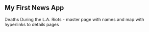 ## My First News App

Deaths During the L.A. Riots - master page with names and map with hyperlinks to details pages